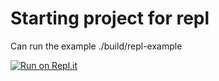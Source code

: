 # Starting project for repl

Can run the example ./build/repl-example

[![Run on Repl.it](https://repl.it/badge/github/JeremyBorys/repl-cpp11)](https://repl.it/github/JeremyBorys/repl-cpp11)
